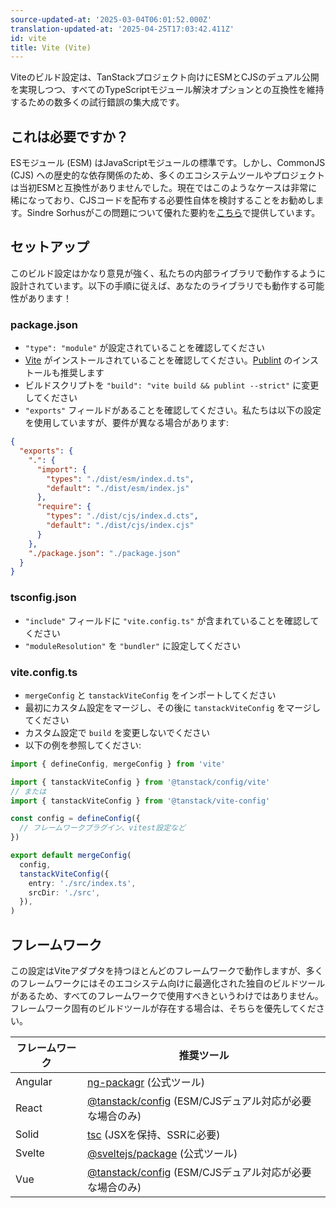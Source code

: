```yaml
---
source-updated-at: '2025-03-04T06:01:52.000Z'
translation-updated-at: '2025-04-25T17:03:42.411Z'
id: vite
title: Vite (Vite)
---
```

Viteのビルド設定は、TanStackプロジェクト向けにESMとCJSのデュアル公開を実現しつつ、すべてのTypeScriptモジュール解決オプションとの互換性を維持するための数多くの試行錯誤の集大成です。

## これは必要ですか？

ESモジュール (ESM) はJavaScriptモジュールの標準です。しかし、CommonJS (CJS) への歴史的な依存関係のため、多くのエコシステムツールやプロジェクトは当初ESMと互換性がありませんでした。現在ではこのようなケースは非常に稀になっており、CJSコードを配布する必要性自体を検討することをお勧めします。Sindre Sorhusがこの問題について優れた要約を[こちら](https://gist.github.com/sindresorhus/a39789f98801d908bbc7ff3ecc99d99c)で提供しています。

## セットアップ

このビルド設定はかなり意見が強く、私たちの内部ライブラリで動作するように設計されています。以下の手順に従えば、あなたのライブラリでも動作する可能性があります！

### package.json

- `"type": "module"` が設定されていることを確認してください
- [Vite](https://www.npmjs.com/package/vite) がインストールされていることを確認してください。[Publint](https://www.npmjs.com/package/publint) のインストールも推奨します
- ビルドスクリプトを `"build": "vite build && publint --strict"` に変更してください
- `"exports"` フィールドがあることを確認してください。私たちは以下の設定を使用していますが、要件が異なる場合があります:

```json
{
  "exports": {
    ".": {
      "import": {
        "types": "./dist/esm/index.d.ts",
        "default": "./dist/esm/index.js"
      },
      "require": {
        "types": "./dist/cjs/index.d.cts",
        "default": "./dist/cjs/index.cjs"
      }
    },
    "./package.json": "./package.json"
  }
}
```

### tsconfig.json

- `"include"` フィールドに `"vite.config.ts"` が含まれていることを確認してください
- `"moduleResolution"` を `"bundler"` に設定してください

### vite.config.ts

- `mergeConfig` と `tanstackViteConfig` をインポートしてください
- 最初にカスタム設定をマージし、その後に `tanstackViteConfig` をマージしてください
- カスタム設定で `build` を変更しないでください
- 以下の例を参照してください:

```ts
import { defineConfig, mergeConfig } from 'vite'

import { tanstackViteConfig } from '@tanstack/config/vite'
// または
import { tanstackViteConfig } from '@tanstack/vite-config'

const config = defineConfig({
  // フレームワークプラグイン、vitest設定など
})

export default mergeConfig(
  config,
  tanstackViteConfig({
    entry: './src/index.ts',
    srcDir: './src',
  }),
)
```

## フレームワーク

この設定はViteアダプタを持つほとんどのフレームワークで動作しますが、多くのフレームワークにはそのエコシステム向けに最適化された独自のビルドツールがあるため、すべてのフレームワークで使用すべきというわけではありません。フレームワーク固有のビルドツールが存在する場合は、そちらを優先してください。

| フレームワーク | 推奨ツール                                                                                     |
| --------- | -------------------------------------------------------------------------------------------------- |
| Angular   | [ng-packagr](https://www.npmjs.com/package/ng-packagr) (公式ツール)                             |
| React     | [@tanstack/config](https://www.npmjs.com/package/@tanstack/config) (ESM/CJSデュアル対応が必要な場合のみ) |
| Solid     | [tsc](https://www.npmjs.com/package/typescript) (JSXを保持、SSRに必要)                 |
| Svelte    | [@sveltejs/package](https://www.npmjs.com/package/@sveltejs/package) (公式ツール)               |
| Vue       | [@tanstack/config](https://www.npmjs.com/package/@tanstack/config) (ESM/CJSデュアル対応が必要な場合のみ) |
